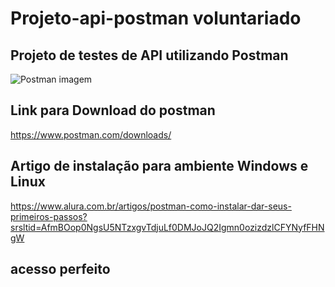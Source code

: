 # Projeto-api-postman voluntariado
##  Projeto de testes de API utilizando Postman
![Postman imagem](https://github.com/user-attachments/assets/e527fcaf-e955-4054-bfee-ab81093b0e3f)
## Link para Download do postman
https://www.postman.com/downloads/
## Artigo de instalação para ambiente Windows e Linux
https://www.alura.com.br/artigos/postman-como-instalar-dar-seus-primeiros-passos?srsltid=AfmBOop0NgsU5NTzxgvTdjuLf0DMJoJQ2Igmn0ozizdzlCFYNyfFHNgW
 ## acesso perfeito

